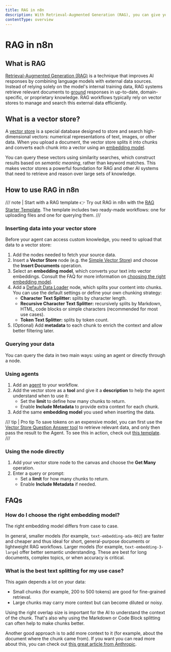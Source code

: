 ```yaml
---
title: RAG in n8n
description: With Retrieval-Augmented Generation (RAG), you can give your models access to context-specific resources to help generate relevant answers. Learn how it works and how to use RAG in n8n.
contentType: overview
---
```


<!-- vale from-microsoft.Contractions = NO -->
<!-- vale from-microsoft.HeadingPunctuation = NO -->

# RAG in n8n

## What is RAG

[Retrieval-Augmented Generation (RAG)](/glossary.md#ai-retrieval-augmented-generation-rag) is a technique that improves AI responses by combining language models with external data sources. Instead of relying solely on the model's internal training data, RAG systems retrieve relevant documents to [ground](/glossary.md#ai-groundedness) responses in up-to-date, domain-specific, or proprietary knowledge. RAG workflows typically rely on vector stores to manage and search this external data efficiently.

## What is a vector store?

A [vector store](/glossary.md#ai-vector-store) is a special database designed to store and search high-dimensional vectors: numerical representations of text, images, or other data. When you upload a document, the vector store splits it into chunks and converts each chunk into a vector using an [embedding model](/glossary.md#ai-embedding).

You can query these vectors using similarity searches, which construct results based on *semantic meaning*, rather than keyword matches. This makes vector stores a powerful foundation for RAG and other AI systems that need to retrieve and reason over large sets of knowledge.

## How to use RAG in n8n

/// note | Start with a RAG template
👉 Try out RAG in n8n with the [RAG Starter Template](https://n8n.io/workflows/5010-rag-starter-template-using-simple-vector-stores-form-trigger-and-openai). The template includes two ready-made workflows: one for uploading files and one for querying them.
///

### Inserting data into your vector store

Before your agent can access custom knowledge, you need to upload that data to a vector store:

1. Add the nodes needed to fetch your source data.
2. Insert a **Vector Store** node (e.g. the [Simple Vector Store](/integrations/builtin/cluster-nodes/root-nodes/n8n-nodes-langchain.vectorstoreinmemory.md)) and choose the **Insert Documents** operation.
3. Select an **embedding model**, which converts your text into vector embeddings. Consult the FAQ for more information on [choosing the right embedding model](#how-do-i-choose-the-right-embedding-model).
4. Add a [Default Data Loader](/integrations/builtin/cluster-nodes/sub-nodes/n8n-nodes-langchain.documentdefaultdataloader.md) node, which splits your content into chunks. You can use the default settings or define your own chunking strategy:
	* **Character Text Splitter:** splits by character length.
	* **Recursive Character Text Splitter:** recursively splits by Markdown, HTML, code blocks or simple characters (recommended for most use cases).
	* **Token Text Splitter:** splits by token count.
5. (Optional) Add **metadata** to each chunk to enrich the context and allow better filtering later.

### Querying your data

You can query the data in two main ways: using an agent or directly through a node.

### Using agents

1. Add an [agent](/integrations/builtin/cluster-nodes/root-nodes/n8n-nodes-langchain.agent/index.md) to your workflow.
2. Add the vector store as a **tool** and give it a **description** to help the agent understand when to use it:
	* Set the **limit** to define how many chunks to return.
	* Enable **Include Metadata** to provide extra context for each chunk.
3. Add the same **embedding model** you used when inserting the data.

/// tip | Pro tip
To save tokens on an expensive model, you can first use the [Vector Store Question Answer tool](/integrations/builtin/cluster-nodes/sub-nodes/n8n-nodes-langchain.toolvectorstore.md) to retrieve relevant data, and only then pass the result to the Agent. To see this in action, check out [this template](https://n8n.io/workflows/5011-save-costs-in-rag-workflows-using-the-qanda-tool-with-multiple-models).
///

### Using the node directly

1. Add your vector store node to the canvas and choose the **Get Many** operation.
2. Enter a query or prompt:
	* Set a **limit** for how many chunks to return.
	* Enable **Include Metadata** if needed.

## FAQs

<!-- vale from-microsoft.FirstPerson = NO -->
### How do I choose the right embedding model?
<!-- vale from-microsoft.FirstPerson = YES -->

The right embedding model differs from case to case.

In general, smaller models (for example, `text-embedding-ada-002`) are faster and cheaper and thus ideal for short, general-purpose documents or lightweight RAG workflows. Larger models (for example, `text-embedding-3-large`) offer better semantic understanding. These are best for long documents, complex topics, or when accuracy is critical.

<!-- vale from-microsoft.FirstPerson = NO -->
### What is the best text splitting for my use case?
<!-- vale from-microsoft.FirstPerson = YES -->

This again depends a lot on your data:

* Small chunks (for example, 200 to 500 tokens) are good for fine-grained retrieval.
* Large chunks may carry more context but can become diluted or noisy.

Using the right overlap size is important for the AI to understand the context of the chunk. That's also why using the Markdown or Code Block splitting can often help to make chunks better.

Another good approach is to add more context to it (for example, about the document where the chunk came from). If you want you can read more about this, you can check out [this great article from Anthropic](https://www.anthropic.com/news/contextual-retrieval).
